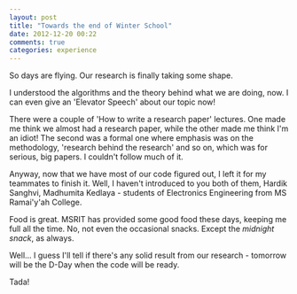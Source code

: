 ```yaml
---
layout: post
title: "Towards the end of Winter School"
date: 2012-12-20 00:22
comments: true
categories: experience
---
```


So days are flying. Our research is finally taking some shape.

I understood the algorithms and the theory behind what we are doing, now. I can 
even give an 'Elevator Speech' about our topic now! 

There were a couple of 'How to write a research paper' lectures. 
One made me think we almost had a research paper, while the other made me think I'm an idiot! The second was a formal one
where emphasis was on the methodology, 'research behind the research' and so on, which was
for serious, big papers. I couldn't follow much of it.
<!-- more -->

Anyway, now that we have most of our code figured out, I left it for my teammates to finish it. Well,
I haven't introduced to you both of them, Hardik Sanghvi, Madhumita Kedlaya - students of
Electronics Engineering from MS Ramai'y'ah College.

Food is great. MSRIT has provided some good food these days, keeping me full all the time. No, not 
even the occasional snacks. Except the _midnight snack_, as always. 

Well... I guess I'll tell if there's any solid result from our research - tomorrow will be
the D-Day when the code will be ready.

Tada!

